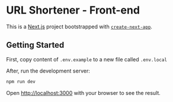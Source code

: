 # URL Shortener - Front-end

This is a [Next.js](https://nextjs.org/) project bootstrapped with [`create-next-app`](https://github.com/vercel/next.js/tree/canary/packages/create-next-app).

## Getting Started

First, copy content of `.env.example` to a new file called `.env.local`

After, run the development server:

```bash
npm run dev
```

Open [http://localhost:3000](http://localhost:3000) with your browser to see the result.
